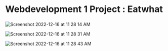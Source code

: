 # Webdevelopment 1 Project : Eatwhat
###

![Screenshot 2022-12-16 at 11 28 14 AM](https://user-images.githubusercontent.com/103467264/208144557-ce9eebba-131a-489a-9b8f-550fbe1127e0.png)

![Screenshot 2022-12-16 at 11 28 31 AM](https://user-images.githubusercontent.com/103467264/208144560-c148acbd-5f09-43fe-88f3-b7d90d6c93b1.png)

![Screenshot 2022-12-16 at 11 28 43 AM](https://user-images.githubusercontent.com/103467264/208144561-b3c56d37-7efb-4b47-840b-8d5b8735f438.png)
